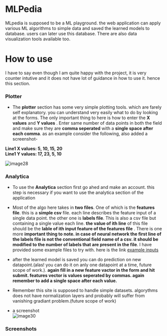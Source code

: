 # MLPedia

MLpedia is supposed to be a ML playground. the web application can apply various ML algorithms to simple data and saved the learned models to database. users can later use this database. There are also data visualization tools available too.

# How to use
I have to say even though I am quite happy with the project, it is very counter intutive and it does not have lot of guidance in how to use it. hence this section. 

### Plotter

*  The **plotter** section has some very simple plotting tools. which are farely self explanatory. you can understand very easily what to do by looking at the forms. The only important thing to here is how to enter the **X values** and **Y values** . Enter same number of data points in both the field and make sure they are **comma seperated** with a **single space after each comma**. as an example consider the following,  also added a screenshot- </br>

**Line1 X values: 5, 10, 15, 20**</br>
**Line1 Y values: 17, 23, 5, 10**</br>

![image28](https://github.com/user-attachments/assets/17abfcf6-a6f0-4850-adb1-ecde84b95797)


### Analytica
* To use the **Analytica** section first go ahed and make an account. this step is necessary if you want to use the analytica section of the application

* Most of the algo here takes in **two files**. One of which is the **features file**. this is a **simple csv** file. each line describes the feature input of a single data point. the other one is **labels file**. This is also a csv file but containing a single value each line. **the value of ith line** of this file should be the **lable of ith input feature of the features file** . There is one more **important thing to note. in case of neural network the first line of the labels file is not the conventional field name of a csv. it should be modified to the number of labels that are present in the file**. I have provided some example files to try with. here is the link [example inputs](https://drive.google.com/drive/folders/11QFZB1bkxJo5vE_g_lu5FiYEMqUF0T_S?usp=sharing) 

* after the learned model is saved you can do prediction on new datapoint.(alas! you can do it on anly one datapoint at a time, future scope of work.). **again fill in a new feature vactor in the form and hit submit. features vector is values seperated by commas. again remember to add a single space after each value.**

* Remember this site is supposed to handle simple datasets. algorythms does not have normalization layers and probably will suffer from vanishing gradiant problem.(future scope of work)

* a screenshot </br>
![image30](https://github.com/user-attachments/assets/c61dd1d7-1310-48a0-8570-e6e4da91fe2e)

### Screenshots

